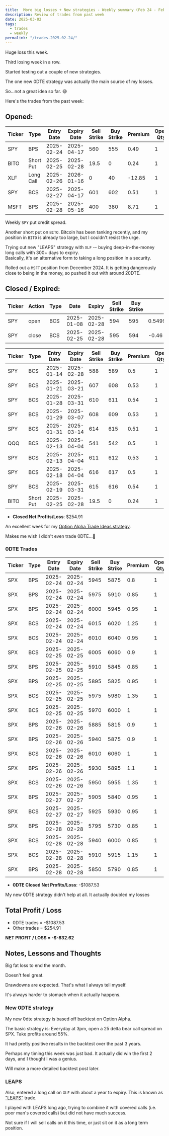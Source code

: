 ```yaml
---
title:  More big losses + New strategies - Weekly summary (Feb 24 - Feb 28)
description: Review of trades from past week
date: 2025-03-02
tags:
  - trades
  - weekly
permalink: "/trades-2025-02-24/"
---
```


Huge loss this week.

Third losing week in a row.

Started testing out a couple of new strategies.

The one new 0DTE strategy was actually the main source of my losses. 

So...not a great idea so far. 😅

Here's the trades from the past week:

## Opened:

<div class="trade-table weekly full-width">

|**Ticker**|**Type**|**Entry Date**|**Expiry Date**|**Sell Strike**|**Buy Strike**|**Premium**|**Open Qty**|**Fee open**|**Net Premium**|
|---|---|---|---|---|---|---|---|---|---|
|SPY|BPS|2025-02-24|2025-04-17|560|555|0.49|1|1.43|47.57|
|BITO|Short Put|2025-02-25|2025-02-28|19.5|0|0.24|1|0.81|23.19|
|XLF|Long Call|2025-02-26|2026-01-16|0|40|-12.85|1|0.64|-1285.64|
|SPY|BCS|2025-02-27|2025-04-17|601|602|0.51|1|1.44|49.56|
|MSFT|BPS|2025-02-28|2025-05-16|400|380|8.71|1|1.48|869.52|

</div>

Weekly `SPY` put credit spread. 

Another short put on `BITO`.  Bitcoin has been tanking recently, and my position in `BITO` is already too large, but I couldn't resist the urge.

Trying out new "LEAPS" strategy with `XLF` -- buying deep-in-the-money long calls with 300+ days to expiry.  
Basically, it's an alternative form to taking a long position in a security.

Rolled out a `MSFT` position from December 2024.  It is getting dangerously close to being in the money, so pushed it out with around 20DTE.


## Closed / Expired:

<div class = "trade-table monthly full-width">

|**Ticker**|**Action**|**Type**|**Date**|**Expiry**|**Sell Strike**|**Buy Strike**|**Premium**|**Qty**|**Fee**|**Net**|**Profit/Loss**|
|---|---|---|---|---|---|---|---|---|---|---|---|
|SPY|open|BCS|2025-01-08|2025-02-28|594|595|0.549999999999999|1|2.14|52.8599999999999|$4.84|
|SPY|close|BCS|2025-02-25|2025-02-28|595|594|-0.46|1|2.02|-48.02|

</div>

<div class = "trade-table monthly full-width">

|**Ticker**|**Type**|**Entry Date**|**Expiry Date**|**Sell Strike**|**Buy Strike**|**Premium**|**Open Qty**|**Fee open**|**Net Premium**|**Close Date**|**Close Cost**|**Close Qty**|**Fee close**|**Profit/Loss**|
|---|---|---|---|---|---|---|---|---|---|---|---|---|---|---|
|SPY|BCS|2025-01-14|2025-02-28|588|589|0.5|1|3.07|46.93|2025-02-28|-0.44|1|3.1|-0.17|
|SPY|BCS|2025-01-21|2025-03-21|607|608|0.53|1|1.44|51.56|2025-02-28|-0.2|1|2.12|29.44|
|SPY|BCS|2025-01-28|2025-03-31|610|611|0.54|1|2.15|51.85|2025-02-27|-0.2|1|2.12|29.73|
|SPY|BCS|2025-01-29|2025-03-07|608|609|0.53|1|2.14|50.86|2025-02-25|-0.2|1|3.1|27.76|
|SPY|BCS|2025-01-31|2025-03-14|614|615|0.51|1|1.44|49.56|2025-02-25|-0.2|1|3.1|26.46|
|QQQ|BCS|2025-02-13|2025-04-04|541|542|0.5|1|1.44|48.56|2025-02-27|-0.2|1|1.42|27.14|
|SPY|BCS|2025-02-13|2025-04-04|611|612|0.53|1|1.44|51.56|2025-02-28|-0.2|1|1.92|29.64|
|SPY|BCS|2025-02-18|2025-04-04|616|617|0.5|1|2.14|47.86|2025-02-27|-0.2|1|1.42|26.44|
|SPY|BCS|2025-02-19|2025-03-31|615|616|0.54|1|2.14|51.86|2025-02-25|-0.2|1|1.42|30.44|
|BITO|Short Put|2025-02-25|2025-02-28|19.5|0|0.24|1|0.81|23.19|2025-02-28|0|1|0|23.19|
</div>

- **Closed Net Profits/Loss**: $254.91

An excellent week for my [Option Alpha Trade Ideas strategy](/options-alpha-strategy/).

Makes me wish I didn't even trade 0DTE...🥲


### 0DTE Trades

<div class = "trade-table weekly full-width">

|**Ticker**|**Type**|**Entry Date**|**Expiry Date**|**Sell Strike**|**Buy Strike**|**Premium**|**Open Qty**|**Fee open**|**Net Premium**|**Exit Date**|**Close Cost**|**Close Qty**|**Fee close**|**Profit/Loss**|
|---|---|---|---|---|---|---|---|---|---|---|---|---|---|---|
|SPX|BPS|2025-02-24|2025-02-24|5945|5875|0.8|1|3.12|76.88|2025-02-24|-1.65|1|3.21|-91.33|
|SPX|BPS|2025-02-24|2025-02-24|5975|5910|0.85|1|3.12|81.88|2025-02-24|-0.25|1|3.12|53.76|
|SPX|BPS|2025-02-24|2025-02-24|6000|5945|0.95|1|3.21|91.79|2025-02-24|-2|1|3.41|-111.62|
|SPX|BCS|2025-02-24|2025-02-24|6015|6020|1.25|1|3.3|121.7|2025-02-24|-0.55|1|3.12|63.58|
|SPX|BCS|2025-02-24|2025-02-24|6010|6040|0.95|1|3.21|91.79|2025-02-24|-2|1|1.65|-109.86|
|SPX|BCS|2025-02-25|2025-02-25|6005|6060|0.9|1|3.21|86.79|2025-02-25|-0.25|1|3.12|58.67|
|SPX|BPS|2025-02-25|2025-02-25|5910|5845|0.85|1|3.21|81.79|2025-02-25|-1.75|1|3.21|-96.42|
|SPX|BPS|2025-02-25|2025-02-25|5895|5825|0.95|1|3.21|91.79|2025-02-25|-0.25|1|3.12|63.67|
|SPX|BCS|2025-02-25|2025-02-25|5975|5980|1.35|1|3.5|131.5|2025-02-25|-0.6|1|3.12|68.38|
|SPX|BCS|2025-02-25|2025-02-25|5970|6000|1|1|3.21|96.79|2025-02-25|-0.3|1|1.56|65.23|
|SPX|BPS|2025-02-26|2025-02-26|5885|5815|0.9|1|3.21|86.79|2025-02-26|-0.25|1|3.12|58.67|
|SPX|BPS|2025-02-26|2025-02-26|5940|5875|0.9|1|3.21|86.79|2025-02-26|-1.8|1|3.41|-96.62|
|SPX|BCS|2025-02-26|2025-02-26|6010|6060|1|1|3.21|96.79|2025-02-26|-0.3|1|1.56|65.23|
|SPX|BPS|2025-02-26|2025-02-26|5930|5895|1.1|1|3.21|106.79|2025-02-26|-2.25|1|3.21|-121.42|
|SPX|BCS|2025-02-26|2025-02-26|5950|5955|1.35|1|3.5|131.5|2025-02-26|-5|1|0|-368.5|
|SPX|BPS|2025-02-27|2025-02-27|5905|5840|0.95|1|3.21|91.79|2025-02-27|-1.95|1|3.41|-106.62|
|SPX|BCS|2025-02-27|2025-02-27|5925|5930|0.95|1|3.3|91.7|2025-02-27|-0.4|1|3.3|48.4|
|SPX|BPS|2025-02-28|2025-02-28|5795|5730|0.85|1|3.21|81.79|2025-02-28|-1.75|1|3.21|-96.42|
|SPX|BCS|2025-02-28|2025-02-28|5940|6000|0.85|1|3.12|81.88|2025-02-28|-1.8|1|3.21|-101.33|
|SPX|BCS|2025-02-28|2025-02-28|5910|5915|1.15|1|3.3|111.7|2025-02-28|-5|1|0|-388.3|
|SPX|BPS|2025-02-28|2025-02-28|5850|5790|0.85|1|3.12|81.88|2025-02-28|-0.25|1|1.56|55.32|

</div>

- **0DTE Closed Net Profits/Loss**: -$1087.53

My new 0DTE strategy didn't help at all.  It actually doubled my losses 


## Total Profit / Loss

+ 0DTE trades = -$1087.53
+ Other trades = $254.91

**NET PROFIT / LOSS = -$-832.62**

## Notes, Lessons and Thoughts

Big fat loss to end the month.

Doesn't feel great.

Drawdowns are expected.  That's what I always tell myself.

It's always harder to stomach when it actually happens.

### New 0DTE strategy
My new 0dte strategy is based off backtest on Option Alpha.

The basic strategy is: 
Everyday at 3pm, open a 25 delta bear call spread on SPX.  Take profits around 55%.

It had pretty positive results in the backtest over the past 3 years.

Perhaps my timing this week was just bad.  It actually did win the first 2 days, and I thought I was a genius.  

Will make a more detailed backtest post later.

### LEAPS

Also, entered a long call on `XLF` with about a year to expiry.  This is known as ["LEAPS"](https://optionalpha.com/strategies/leaps) trade.

I played with LEAPS long ago, trying to combine it with covered calls (i.e. poor man's covered calls) but did not have much success.

Not sure if I will sell calls on it this time, or just sit on it as a long term position.